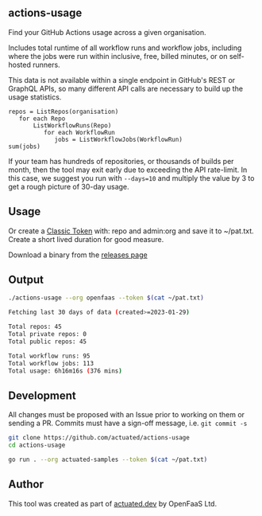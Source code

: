 ## actions-usage

Find your GitHub Actions usage across a given organisation.

Includes total runtime of all workflow runs and workflow jobs, including where the jobs were run within inclusive, free, billed minutes, or on self-hosted runners.

This data is not available within a single endpoint in GitHub's REST or GraphQL APIs, so many different API calls are necessary to build up the usage statistics.

```
repos = ListRepos(organisation)
   for each Repo
       ListWorkflowRuns(Repo)
          for each WorkflowRun
             jobs = ListWorkflowJobs(WorkflowRun)
sum(jobs)
```

If your team has hundreds of repositories, or thousands of builds per month, then the tool may exit early due to exceeding the API rate-limit. In this case, we suggest you run with `--days=10` and multiply the value by 3 to get a rough picture of 30-day usage.

## Usage

Or create a [Classic Token](https://github.com/settings/tokens) with: repo and admin:org and save it to ~/pat.txt. Create a short lived duration for good measure.

Download a binary from the [releases page](https://github.com/self-actuated/actions-usage/releases)

## Output

```bash
./actions-usage --org openfaas --token $(cat ~/pat.txt)

Fetching last 30 days of data (created>=2023-01-29)

Total repos: 45
Total private repos: 0
Total public repos: 45

Total workflow runs: 95
Total workflow jobs: 113
Total usage: 6h16m16s (376 mins)
```

## Development

All changes must be proposed with an Issue prior to working on them or sending a PR. Commits must have a sign-off message, i.e. `git commit -s`

```bash
git clone https://github.com/actuated/actions-usage
cd actions-usage

go run . --org actuated-samples --token $(cat ~/pat.txt)
```

## Author

This tool was created as part of [actuated.dev](https://actuated.dev) by OpenFaaS Ltd.


